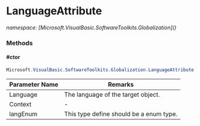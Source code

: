 ﻿# LanguageAttribute
_namespace: [Microsoft.VisualBasic.SoftwareToolkits.Globalization](<a href="#" onClick="load('/docs/Microsoft.VisualBasic.SoftwareToolkits.Globalization/index.md')"></a>)_





### Methods

#### #ctor
```csharp
Microsoft.VisualBasic.SoftwareToolkits.Globalization.LanguageAttribute.#ctor(System.Int32,System.String,System.Type)
```


|Parameter Name|Remarks|
|--------------|-------|
|Language|The language of the target object.|
|Context|-|
|langEnum|This type define should be a enum type.|



